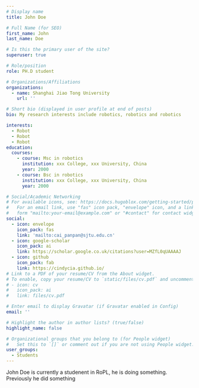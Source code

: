 ```yaml
---
# Display name
title: John Doe

# Full Name (for SEO)
first_name: John
last_name: Doe

# Is this the primary user of the site?
superuser: true

# Role/position
role: PH.D student

# Organizations/Affiliations
organizations:
  - name: Shanghai Jiao Tong University
    url: ''

# Short bio (displayed in user profile at end of posts)
bio: My research interests include robotics, robotics and robotics

interests:
  - Robot
  - Robot
  - Robot
education:
  courses:
    - course: Msc in robotics
      institution: xxx College, xxx University, China
      year: 2000
    - course: Bsc in robotics
      institution: xxx College, xxx University, China
      year: 2000

# Social/Academic Networking
# For available icons, see: https://docs.hugoblox.com/getting-started/page-builder/#icons
#   For an email link, use "fas" icon pack, "envelope" icon, and a link in the
#   form "mailto:your-email@example.com" or "#contact" for contact widget.
social:
  - icon: envelope
    icon_pack: fas
    link: 'mailto:cai_panpan@sjtu.edu.cn'
  - icon: google-scholar
    icon_pack: ai
    link: https://scholar.google.co.uk/citations?user=MZfL0qUAAAAJ
  - icon: github
    icon_pack: fab
    link: https://cindycia.github.io/
# Link to a PDF of your resume/CV from the About widget.
# To enable, copy your resume/CV to `static/files/cv.pdf` and uncomment the lines below.
# - icon: cv
#   icon_pack: ai
#   link: files/cv.pdf

# Enter email to display Gravatar (if Gravatar enabled in Config)
email: ''

# Highlight the author in author lists? (true/false)
highlight_name: false

# Organizational groups that you belong to (for People widget)
#   Set this to `[]` or comment out if you are not using People widget.
user_groups:
  - Students
---
```


John Doe is currently a studenent in RoPL, he is doing something. Previously he did something
